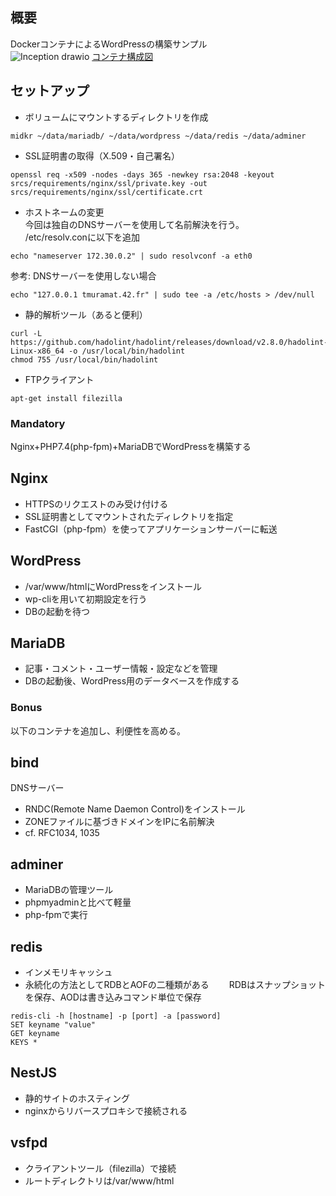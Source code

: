 ## 概要
DockerコンテナによるWordPressの構築サンプル  
![Inception drawio](https://github.com/tmuramat081/42_inception/assets/91453112/4da9ffe8-1331-4363-b1b5-970046a935d7)
[コンテナ構成図](https://drive.google.com/file/d/1IMgh776KeyKcMkrlNZrRkRfS6xgtrrsP/view?usp=sharing)

## セットアップ
- ボリュームにマウントするディレクトリを作成　　
```
midkr ~/data/mariadb/ ~/data/wordpress ~/data/redis ~/data/adminer
```
- SSL証明書の取得（X.509・自己署名）
```
openssl req -x509 -nodes -days 365 -newkey rsa:2048 -keyout srcs/requirements/nginx/ssl/private.key -out srcs/requirements/nginx/ssl/certificate.crt
```

- ホストネームの変更  
今回は独自のDNSサーバーを使用して名前解決を行う。  
/etc/resolv.conに以下を追加  
```
echo "nameserver 172.30.0.2" | sudo resolvconf -a eth0
```

参考: DNSサーバーを使用しない場合
```
echo "127.0.0.1 tmuramat.42.fr" | sudo tee -a /etc/hosts > /dev/null
```

- 静的解析ツール（あると便利）
```
curl -L https://github.com/hadolint/hadolint/releases/download/v2.8.0/hadolint-Linux-x86_64 -o /usr/local/bin/hadolint
chmod 755 /usr/local/bin/hadolint
```

- FTPクライアント
```
apt-get install filezilla
```

### Mandatory
Nginx+PHP7.4(php-fpm)+MariaDBでWordPressを構築する

## Nginx
- HTTPSのリクエストのみ受け付ける
- SSL証明書としてマウントされたディレクトリを指定
- FastCGI（php-fpm）を使ってアプリケーションサーバーに転送

## WordPress
- /var/www/htmlにWordPressをインストール
- wp-cliを用いて初期設定を行う
- DBの起動を待つ

## MariaDB
- 記事・コメント・ユーザー情報・設定などを管理
- DBの起動後、WordPress用のデータベースを作成する

### Bonus
以下のコンテナを追加し、利便性を高める。

## bind
DNSサーバー
- RNDC(Remote Name Daemon Control)をインストール
- ZONEファイルに基づきドメインをIPに名前解決
- cf. RFC1034, 1035

## adminer
- MariaDBの管理ツール
- phpmyadminと比べて軽量
- php-fpmで実行

## redis
- インメモリキャッシュ
- 永続化の方法としてRDBとAOFの二種類がある　　
RDBはスナップショットを保存、AODは書き込みコマンド単位で保存
```
redis-cli -h [hostname] -p [port] -a [password]
SET keyname "value"
GET keyname
KEYS *
```

## NestJS
- 静的サイトのホスティング　　
- nginxからリバースプロキシで接続される

## vsfpd
- クライアントツール（filezilla）で接続
- ルートディレクトリは/var/www/html

